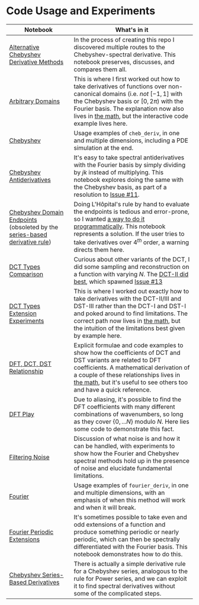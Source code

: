 # Code Usage and Experiments

| Notebook | What's in it |
| --- | --- |
| [Alternative Chebyshev Derivative Methods](https://github.com/pavelkomarov/spectral-derivatives/blob/main/notebooks/alternative_chebyshev_derivative_methods.ipynb) | In the process of creating this repo I discovered multiple routes to the Chebyshev-spectral derivative. This notebook preserves, discusses, and compares them all. |
| [Arbitrary Domains](https://github.com/pavelkomarov/spectral-derivatives/blob/main/notebooks/arbitrary_domains.ipynb) | This is where I first worked out how to take derivatives of functions over non-canonical domains (i.e. *not* $[-1, 1]$ with the Chebyshev basis or $[0, 2\pi)$ with the Fourier basis. The explanation now also lives in [the math](https://pavelkomarov.com/spectral-derivatives/math.pdf), but the interactive code example lives here.|
| [Chebyshev](https://github.com/pavelkomarov/spectral-derivatives/blob/main/notebooks/chebyshev.ipynb) | Usage examples of `cheb_deriv`, in one and multiple dimensions, including a PDE simulation at the end.|
| [Chebyshev Antiderivatives](https://github.com/pavelkomarov/spectral-derivatives/blob/main/notebooks/chebyshev_antiderivatives.ipynb) | It's easy to take spectral antiderivatives with the Fourier basis by simply dividing by $jk$ instead of multiplying. This notebook explores doing the same with the Chebyshev basis, as part of a resolution to [Issue #11](https://github.com/pavelkomarov/spectral-derivatives/issues/11).|
| [Chebyshev Domain Endpoints](https://github.com/pavelkomarov/spectral-derivatives/blob/main/notebooks/chebyshev_domain_endpoints.ipynb) (obsoleted by the [series-based derivative rule](https://github.com/pavelkomarov/spectral-derivatives/blob/main/notebooks/chebyshev_series_based_derivatives.ipynb)) | Doing L'Hôpital's rule by hand to evaluate the endpoints is tedious and error-prone, so I wanted [a way to do it programmatically](https://github.com/pavelkomarov/spectral-derivatives/issues/1). This notebook represents a solution. If the user tries to take derivatives over $4^{th}$ order, a warning directs them here.|
| [DCT Types Comparison](https://github.com/pavelkomarov/spectral-derivatives/blob/main/notebooks/dct_types_comparison.ipynb) | Curious about other variants of the DCT, I did some sampling and reconstruction on a function with varying $N$. The [DCT-II did best](https://dsp.stackexchange.com/questions/96172/why-does-the-dct-ii-have-better-energy-compaction-than-dct-i), which spawned [Issue #13](https://github.com/pavelkomarov/spectral-derivatives/issues/13)|
| [DCT Types Extension Experiments](https://github.com/pavelkomarov/spectral-derivatives/blob/main/notebooks/dct_types_extension_experiments.ipynb) | This is where I worked out exactly how to take derivatives with the DCT-II/III and DST-III rather than the DCT-I and DST-I and poked around to find limitations. The correct path now lives in [the math](https://pavelkomarov.com/spectral-derivatives/math.pdf), but the intuition of the limitations best given by example here.|
| [DFT, DCT, DST Relationship](https://github.com/pavelkomarov/spectral-derivatives/blob/main/notebooks/dft_dct_dst_relationship.ipynb) | Explicit formulae and code examples to show how the coefficients of DCT and DST variants are related to DFT coefficients. A mathematical derivation of a couple of these relationships lives in [the math](https://pavelkomarov.com/spectral-derivatives/math.pdf), but it's useful to see others too and have a quick reference.|
| [DFT Play](https://github.com/pavelkomarov/spectral-derivatives/blob/main/notebooks/dft_play.ipynb) | Due to aliasing, it's possible to find the DFT coefficients with many different combinations of wavenumbers, so long as they cover $\{0, ...N\}$ modulo $N$. Here lies some code to demonstrate this fact.|
| [Filtering Noise](https://github.com/pavelkomarov/spectral-derivatives/blob/main/notebooks/filtering_noise.ipynb) | Discussion of what noise is and how it can be handled, with experiments to show how the Fourier and Chebyshev spectral methods hold up in the presence of noise and elucidate fundamental limitations. |
| [Fourier](https://github.com/pavelkomarov/spectral-derivatives/blob/main/notebooks/fourier.ipynb) | Usage examples of `fourier_deriv`, in one and multiple dimensions, with an emphasis of when this method will work and when it will break.|
| [Fourier Periodic Extensions](https://github.com/pavelkomarov/spectral-derivatives/blob/main/notebooks/fourier_periodic_extensions.ipynb) | It's sometimes possible to take even and odd extensions of a function and produce something periodic or nearly periodic, which can then be spectrally differentiated with the Fourier basis. This notebook demonstrates how to do this.|
| [Chebyshev Series-Based Derivatives](https://github.com/pavelkomarov/spectral-derivatives/blob/main/notebooks/chebyshev_series_based_derivatives.ipynb) | There is actually a simple derivative rule for a Chebyshev series, analogous to the rule for Power series, and we can exploit it to find spectral derivatives without some of the complicated steps. |